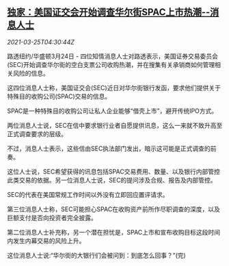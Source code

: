 <!--1616646662000-->
[独家：美国证交会开始调查华尔街SPAC上市热潮--消息人士](https://cn.reuters.com/article/exclusive-sec-spac-probe-0324-wedn-idCNKBS2BH0EN)
------

<div><i>2021-03-25T04:30:44Z</i></div><p>路透纽约/华盛顿3月24日 - 四位知情消息人士对路透表示，美国证券交易委员会(SEC)开始调查华尔街的空白支票公司收购热潮，并在搜集有关承销商如何管理相关风险的信息。</p><p>这四位消息人士称，美国证交会(SEC)近日对华尔街银行发函，要求他们提供关于特殊目的收购公司(SPAC)交易的信息。</p><p>SPAC是一种特殊目的收购公司让私人企业能够“借壳上市”，避开传统IPO方式。</p><p>两位消息人士说，SEC在信中要求银行业者自愿提供讯息，这么一来就不致升高至正式调查要求的层级。</p><p>不过，消息人士表示，这些信由SEC执法部门发出，暗示这可能是正式调查的前奏。</p><p>这位人士说，SEC希望获得的讯息包括SPAC交易费用、数量、以及银行内部管控此类交易的依据。另一位消息人士说，SEC的提问涉及合规、报告及内部管控。</p><p>SEC的代表在美国常规工作时间以外没有立即回应置评请求。</p><p>第三位消息人士称，SEC可能担心SPAC在收购资产前所作尽职调查的深度，以及巨额支付是否向投资者完全披露。</p><p>第二位消息人士补充称，另一个潜在担忧是，SPAC上市和宣布收购目标这段时间内发生内幕交易的风险上升。</p><p>这位消息人士说:“华尔街的大银行们会被问到：到底怎么回事？”(完)</p>
